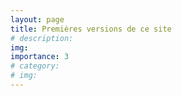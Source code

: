 ```yaml
---
layout: page
title: Premières versions de ce site
# description: 
img:
importance: 3
# category: 
# img: 
---
```


